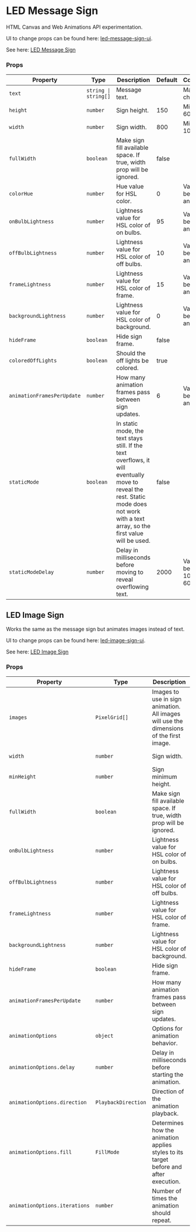 # LED Message Sign

HTML Canvas and Web Animations API experimentation.

UI to change props can be found here: [led-message-sign-ui](https://github.com/gunnarbirnir/led-message-sign-ui).

See here: [LED Message Sign](https://master--willowy-tarsier-1357d9.netlify.app/)

### Props

| Property                   | Type                 | Description                                                                                                                                                                            | Default | Constraints                    |
| -------------------------- | -------------------- | -------------------------------------------------------------------------------------------------------------------------------------------------------------------------------------- | ------- | ------------------------------ |
| `text`                     | `string \| string[]` | Message text.                                                                                                                                                                          |         | Max 100 characters.            |
| `height`                   | `number`             | Sign height.                                                                                                                                                                           | 150     | Min value is 60                |
| `width`                    | `number`             | Sign width.                                                                                                                                                                            | 800     | Min value is 100               |
| `fullWidth`                | `boolean`            | Make sign fill available space. If true, width prop will be ignored.                                                                                                                   | false   |                                |
| `colorHue`                 | `number`             | Hue value for HSL color.                                                                                                                                                               | 0       | Value is between 0 and 360     |
| `onBulbLightness`          | `number`             | Lightness value for HSL color of on bulbs.                                                                                                                                             | 95      | Value is between 70 and 100    |
| `offBulbLightness`         | `number`             | Lightness value for HSL color of off bulbs.                                                                                                                                            | 10      | Value is between 0 and 30      |
| `frameLightness`           | `number`             | Lightness value for HSL color of frame.                                                                                                                                                | 15      | Value is between 10 and 40     |
| `backgroundLightness`      | `number`             | Lightness value for HSL color of background.                                                                                                                                           | 0       | Value is between 0 and 30      |
| `hideFrame`                | `boolean`            | Hide sign frame.                                                                                                                                                                       | false   |                                |
| `coloredOffLights`         | `boolean`            | Should the off lights be colored.                                                                                                                                                      | true    |                                |
| `animationFramesPerUpdate` | `number`             | How many animation frames pass between sign updates.                                                                                                                                   | 6       | Value is between 1 and 60      |
| `staticMode`               | `boolean`            | In static mode, the text stays still. If the text overflows, it will eventually move to reveal the rest. Static mode does not work with a text array, so the first value will be used. | false   |                                |
| `staticModeDelay`          | `number`             | Delay in milliseconds before moving to reveal overflowing text.                                                                                                                        | 2000    | Value is between 100ms and 60s |

## LED Image Sign

Works the same as the message sign but animates images instead of text.

UI to change props can be found here: [led-image-sign-ui](https://github.com/gunnarbirnir/led-image-sign-ui).

See here: [LED Image Sign](https://ephemeral-zuccutto-46fa11.netlify.app/)

### Props

| Property                      | Type                | Description                                                                             | Default | Constraints                 |
| ----------------------------- | ------------------- | --------------------------------------------------------------------------------------- | ------- | --------------------------- |
| `images`                      | `PixelGrid[]`       | Images to use in sign animation. All images will use the dimensions of the first image. |         |                             |
| `width`                       | `number`            | Sign width.                                                                             | 500     | Min value is 60             |
| `minHeight`                   | `number`            | Sign minimum height.                                                                    |         |                             |
| `fullWidth`                   | `boolean`           | Make sign fill available space. If true, width prop will be ignored.                    | false   |                             |
| `onBulbLightness`             | `number`            | Lightness value for HSL color of on bulbs.                                              | 95      | Value is between 70 and 100 |
| `offBulbLightness`            | `number`            | Lightness value for HSL color of off bulbs.                                             | 10      | Value is between 0 and 30   |
| `frameLightness`              | `number`            | Lightness value for HSL color of frame.                                                 | 15      | Value is between 10 and 40  |
| `backgroundLightness`         | `number`            | Lightness value for HSL color of background.                                            | 0       | Value is between 0 and 30   |
| `hideFrame`                   | `boolean`           | Hide sign frame.                                                                        | false   |                             |
| `animationFramesPerUpdate`    | `number`            | How many animation frames pass between sign updates.                                    | 6       | Value is between 1 and 60   |
| `animationOptions`            | `object`            | Options for animation behavior.                                                         |         |                             |
| `animationOptions.delay`      | `number`            | Delay in milliseconds before starting the animation.                                    |         |                             |
| `animationOptions.direction`  | `PlaybackDirection` | Direction of the animation playback.                                                    |         |                             |
| `animationOptions.fill`       | `FillMode`          | Determines how the animation applies styles to its target before and after execution.   |         |                             |
| `animationOptions.iterations` | `number`            | Number of times the animation should repeat.                                            |         |                             |
